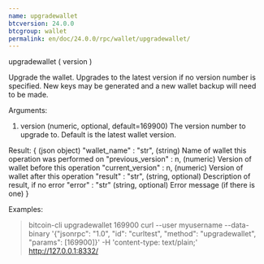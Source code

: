 ```yaml
---
name: upgradewallet
btcversion: 24.0.0
btcgroup: wallet
permalink: en/doc/24.0.0/rpc/wallet/upgradewallet/
---
```


upgradewallet ( version )

Upgrade the wallet. Upgrades to the latest version if no version number is specified.
New keys may be generated and a new wallet backup will need to be made.

Arguments:
1. version    (numeric, optional, default=169900) The version number to upgrade to. Default is the latest wallet version.

Result:
{                            (json object)
  "wallet_name" : "str",     (string) Name of wallet this operation was performed on
  "previous_version" : n,    (numeric) Version of wallet before this operation
  "current_version" : n,     (numeric) Version of wallet after this operation
  "result" : "str",          (string, optional) Description of result, if no error
  "error" : "str"            (string, optional) Error message (if there is one)
}

Examples:
> bitcoin-cli upgradewallet 169900
> curl --user myusername --data-binary '{"jsonrpc": "1.0", "id": "curltest", "method": "upgradewallet", "params": [169900]}' -H 'content-type: text/plain;' http://127.0.0.1:8332/


